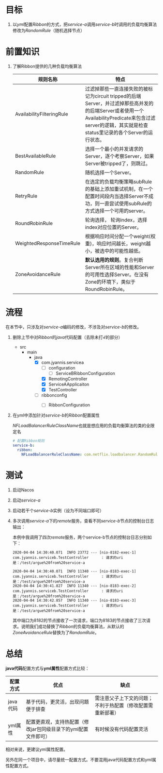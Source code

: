 # 目标

1. 以*yml*配置*Ribbon*的方式，把*service-a*调用*service-b*时调用的负载均衡算法修改为*RandomRule*（随机选择节点）





# 前置知识

1. 了解Ribbon提供的几种负载均衡算法

   | 规则名称                  | 特点                                                         |
   | ------------------------- | ------------------------------------------------------------ |
   | AvailabilityFilteringRule | 过滤掉那些一直连接失败的被标记为circuit tripped的后端Server，并过滤掉那些高并发的的后端Server或者使用一个AvailabilityPredicate来包含过滤server的逻辑，其实就是检查status里记录的各个Server的运行状态。 |
   | BestAvailableRule         | 选择一个最小的并发请求的Server，逐个考察Server，如果Server被tripped了，则跳过。 |
   | RandomRule                | 随机选择一个Server。                                         |
   | RetryRule                 | 在选定的负载均衡策略subRule的基础上添加重试机制，在一个配置时间段内当选择Server不成功，则一直尝试使用subRule的方式选择一个可用的server。 |
   | RoundRobinRule            | 轮询选择， 轮询index，选择index对应位置的Server。            |
   | WeightedResponseTimeRule  | 根据响应时间分配一个weight(权重)，响应时间越长，weight越小，被选中的可能性越低。 |
   | ZoneAvoidanceRule         | **默认选用的规则**。复合判断Server所在区域的性能和Server的可用性选择Server。在没有Zone的环境下，类似于RoundRobinRule。 |

   



# 流程

在本节中，只涉及对*service-a*编码的修改，不涉及对*service-b*的修改。

1. 删除上节中对*Ribbon*的*java*代码配置（去除未打√的部分）

   - src
     - main
       - java
         - [x] com.jyannis.servicea
           - [ ] configuration
             - [ ] ServiceBRibbonConfiguration
           - [x] RemotingController
           - [x] ServiceAApplicaiton
           - [x] TestController
         - [ ] ribbonconfig
           - [ ] RibbonConfiguration

   

2. 在yml中添加针对*service-b*的*Ribbon*配置属性

   *NFLoadBalancerRuleClassName*也就是想应用的负载均衡算法的类的全限定名

   ```yaml
   # 配置Ribbon规则
   service-b:
     ribbon:
       NFLoadBalancerRuleClassName: com.netflix.loadbalancer.RandomRule
   ```

   




# 测试

1. 启动Nacos

2. 启动*service-a*

3. 启动若干个*service-b*实例（设为不同端口即可）

4. 多次调用*service-a*下的*remote*服务，查看不同*service-b*节点的控制台日志输出：

   本例中我调用了四次*remote*服务，两个service-b节点的控制台日志分别如下：

   ```
   2020-04-04 14:30:40.071  INFO 23772 --- [nio-8182-exec-1] com.jyannis.serviceb.TestController      : 请求的uri是：/test/argue%20from%20service-a
   ```
   
   ```
   2020-04-04 14:30:40.071  INFO 11340 --- [nio-8183-exec-1] com.jyannis.serviceb.TestController      : 请求的uri是：/test/argue%20from%20service-a
   2020-04-04 14:30:41.827  INFO 11340 --- [nio-8183-exec-2] com.jyannis.serviceb.TestController      : 请求的uri是：/test/argue%20from%20service-a
   2020-04-04 14:30:42.857  INFO 11340 --- [nio-8183-exec-3] com.jyannis.serviceb.TestController      : 请求的uri是：/test/argue%20from%20service-a
   ```
   
   其中端口为8182的节点接收了一次请求，端口为8183的节点接收了三次请求。说明我们成功替换了*Ribbon*的负载均衡算法，从默认的*ZoneAvoidanceRule*替换为了*RandomRule*。





# 总结

**java代码**配置方式与**yml属性**配置方式比较：

| 配置方式 | 优点                                                         | 缺点                                                       |
| -------- | ------------------------------------------------------------ | ---------------------------------------------------------- |
| java代码 | 基于代码，更灵活，出现问题便于排查                           | 需注意父子上下文的问题；不利于热配置（修改配置需重新部署） |
| yml属性  | 配置更直观，支持热配置（修改jar包同级目录下的yml配置文件即可） | 有时候没有代码配置灵活                                     |

相对来说，更建议yml属性配置。

另外在同一个项目中，请尽量统一配置方式。不要混用java代码配置方式和yml属性配置方式。